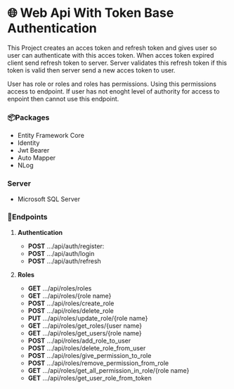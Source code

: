 # 🌐 Web Api With Token Base Authentication

This Project creates an acces token and refresh token and gives user so user can authenticate with this acces token. 
When acces token expired client send refresh token to server. 
Server validates this refresh token if this token is valid then server send a new acces token to user.

User has role or roles and roles has permissions. Using this permissions access to endpoint.
If user has not enoght level of authority for access to enpoint then cannot use this endpoint.

### 📦Packages
  - Entity Framework Core
  - Identity
  - Jwt Bearer
  - Auto Mapper
  - NLog

### Server
  - Microsoft SQL Server

### 🏁Endpoints
  1. **Authentication**
     - **POST** .../api/auth/register:
     - **POST** .../api/auth/login
     - **POST** .../api/auth/refresh
       
  3. **Roles**
     - **GET** .../api/roles/roles
     - **GET** .../api/roles/{role name}
     - **POST** .../api/roles/create_role
     - **POST** .../api/roles/delete_role
     - **PUT** .../api/roles/update_role/{role name}
     - **GET** .../api/roles/get_roles/{user name}
     - **GET** .../api/roles/get_users/{role name}
     - **POST** .../api/roles/add_role_to_user
     - **POST** .../api/roles/delete_role_from_user
     - **POST** .../api/roles/give_permission_to_role
     - **POST** .../api/roles/remove_permission_from_role
     - **GET** .../api/roles/get_all_permission_in_role/{role name}
     - **GET** .../api/roles/get_user_role_from_token
